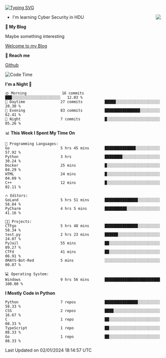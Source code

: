 [![Typing SVG](https://readme-typing-svg.herokuapp.com?font=Fira+Code&pause=1000&random=false&width=450&height=60&lines=Hello+%F0%9F%91%8B%F0%9F%8F%BB;I'm+JBNRZ)](https://git.io/typing-svg)

<a href="#">
  <img align="right" src="https://github-readme-stats.vercel.app/api?username=JBNRZ&show_icons=true&bg_color=15,f2f7fd,E0EAFC" />
</a>

- I'm learning Cyber Security in HDU

 **🌱 My Blog**

Maybe something interesting

[Welcome to my Blog](https://jbnrz.com.cn/)

 **💬 Reach me** 

[Github](https://github.com/JBNRZ)


<!--START_SECTION:waka-->
![Code Time](http://img.shields.io/badge/Code%20Time-243%20hrs%2018%20mins-blue)

**I'm a Night 🦉** 

```text
🌞 Morning                16 commits          ███░░░░░░░░░░░░░░░░░░░░░░   12.03 % 
🌆 Daytime                27 commits          █████░░░░░░░░░░░░░░░░░░░░   20.30 % 
🌃 Evening                83 commits          ████████████████░░░░░░░░░   62.41 % 
🌙 Night                  7 commits           █░░░░░░░░░░░░░░░░░░░░░░░░   05.26 % 
```


📊 **This Week I Spent My Time On** 

```text
💬 Programming Languages: 
Go                       5 hrs 45 mins       ██████████████░░░░░░░░░░░   57.92 % 
Python                   3 hrs               ████████░░░░░░░░░░░░░░░░░   30.24 % 
Docker                   25 mins             █░░░░░░░░░░░░░░░░░░░░░░░░   04.29 % 
HTML                     24 mins             █░░░░░░░░░░░░░░░░░░░░░░░░   04.09 % 
C++                      12 mins             █░░░░░░░░░░░░░░░░░░░░░░░░   02.11 % 

🔥 Editors: 
GoLand                   5 hrs 51 mins       ███████████████░░░░░░░░░░   58.84 % 
PyCharm                  4 hrs 5 mins        ██████████░░░░░░░░░░░░░░░   41.16 % 

🐱‍💻 Projects: 
CTFgo                    5 hrs 48 mins       ███████████████░░░░░░░░░░   58.34 % 
test.py                  2 hrs 23 mins       ██████░░░░░░░░░░░░░░░░░░░   24.07 % 
PyJail                   55 mins             ██░░░░░░░░░░░░░░░░░░░░░░░   09.27 % 
CTFd                     41 mins             ██░░░░░░░░░░░░░░░░░░░░░░░   06.91 % 
0RAYS-Bot-Red            5 mins              ░░░░░░░░░░░░░░░░░░░░░░░░░   00.87 % 

💻 Operating System: 
Windows                  9 hrs 56 mins       █████████████████████████   100.00 % 
```

**I Mostly Code in Python** 

```text
Python                   7 repos             ███████████████░░░░░░░░░░   58.33 % 
CSS                      2 repos             ████░░░░░░░░░░░░░░░░░░░░░   16.67 % 
C                        1 repo              ██░░░░░░░░░░░░░░░░░░░░░░░   08.33 % 
TypeScript               1 repo              ██░░░░░░░░░░░░░░░░░░░░░░░   08.33 % 
Go                       1 repo              ██░░░░░░░░░░░░░░░░░░░░░░░   08.33 % 
```




 Last Updated on 02/01/2024 18:14:57 UTC
<!--END_SECTION:waka-->
